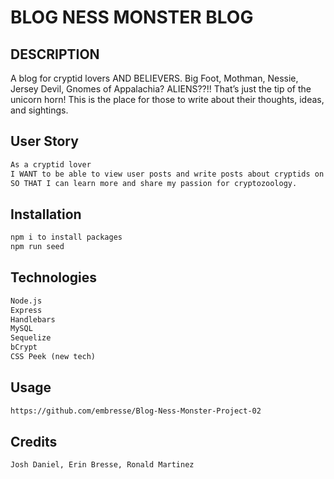 # BLOG NESS MONSTER BLOG

## DESCRIPTION

A blog for cryptid lovers AND BELIEVERS. Big Foot, Mothman, Nessie, Jersey Devil, Gnomes of Appalachia? ALIENS??!! That’s just the tip of the unicorn horn! This is the place for those to write about their thoughts, ideas, and sightings.

## User Story

```md
As a cryptid lover
I WANT to be able to view user posts and write posts about cryptids on a blog site
SO THAT I can learn more and share my passion for cryptozoology.
```

## Installation

```md
npm i to install packages
npm run seed
```

## Technologies
```md
Node.js
Express
Handlebars
MySQL
Sequelize
bCrypt
CSS Peek (new tech)
```

## Usage
```md
https://github.com/embresse/Blog-Ness-Monster-Project-02


```

## Credits
```md
Josh Daniel, Erin Bresse, Ronald Martinez
```



